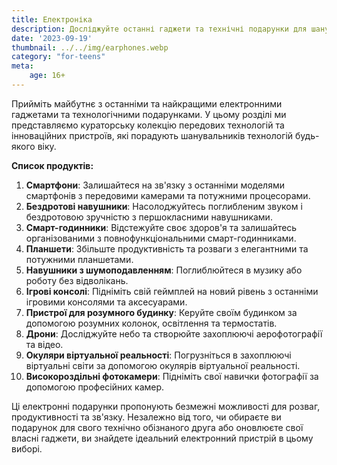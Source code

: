 ```yaml
---
title: Електроніка
description: Досліджуйте останні гаджети та технічні подарунки для шанувальників технологій.
date: '2023-09-19'
thumbnail: ../../img/earphones.webp
category: "for-teens"
meta:
    age: 16+
---
```

Прийміть майбутнє з останніми та найкращими електронними гаджетами та технологічними подарунками. У цьому розділі ми представляємо кураторську колекцію передових технологій та інноваційних пристроїв, які порадують шанувальників технологій будь-якого віку.

**Список продуктів:**
1. **Смартфони**: Залишайтеся на зв'язку з останніми моделями смартфонів з передовими камерами та потужними процесорами.
2. **Бездротові навушники**: Насолоджуйтесь поглибленим звуком і бездротовою зручністю з першокласними навушниками.
3. **Смарт-годинники**: Відстежуйте своє здоров'я та залишайтесь організованими з повнофункціональними смарт-годинниками.
4. **Планшети**: Збільште продуктивність та розваги з елегантними та потужними планшетами.
5. **Навушники з шумоподавленням**: Поглиблюйтеся в музику або роботу без відволікань.
6. **Ігрові консолі**: Підніміть свій геймплей на новий рівень з останніми ігровими консолями та аксесуарами.
7. **Пристрої для розумного будинку**: Керуйте своїм будинком за допомогою розумних колонок, освітлення та термостатів.
8. **Дрони**: Досліджуйте небо та створюйте захоплюючі аерофотографії та відео.
9. **Окуляри віртуальної реальності**: Погрузніться в захоплюючі віртуальні світи за допомогою окулярів віртуальної реальності.
10. **Високороздільні фотокамери**: Підніміть свої навички фотографії за допомогою професійних камер.

Ці електронні подарунки пропонують безмежні можливості для розваг, продуктивності та зв'язку. Незалежно від того, чи обираєте ви подарунок для свого технічно обізнаного друга або оновлюєте свої власні гаджети, ви знайдете ідеальний електронний пристрій в цьому виборі.
